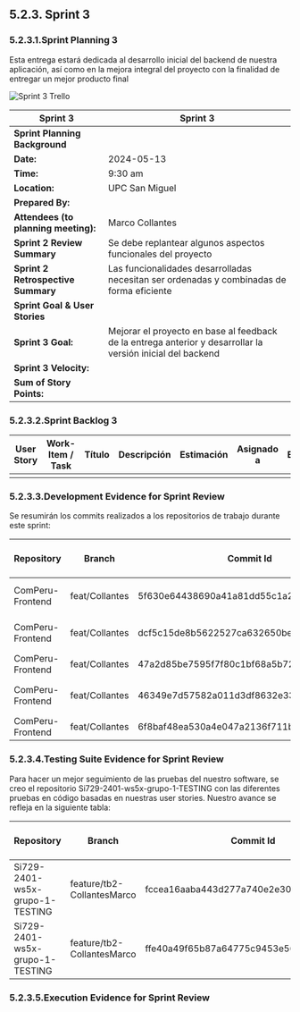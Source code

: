 ## 5.2.3. Sprint 3
### 5.2.3.1.Sprint Planning 3

Esta entrega estará dedicada al desarrollo inicial del backend de nuestra aplicación, así como en la mejora integral del proyecto con la finalidad de entregar un mejor producto final

![Sprint 3 Trello]()

| **Sprint 3**                | Sprint 3 |
|-----------------------------|----------|
| **Sprint Planning Background** |            |
| **Date:**                   | 2024-05-13 |
| **Time:**                   | 9:30 am |
| **Location:**               | UPC San Miguel |
| **Prepared By:**            |  |
| **Attendees (to planning meeting):** | Marco Collantes |
| **Sprint 2 Review Summary** | Se debe replantear algunos aspectos funcionales del proyecto | |
| **Sprint 2 Retrospective Summary** | Las funcionalidades desarrolladas necesitan ser ordenadas y combinadas de forma eficiente |
| **Sprint Goal & User Stories** | |
| **Sprint 3 Goal:**             | Mejorar el proyecto en base al feedback de la entrega anterior y desarrollar la versión inicial del backend |
| **Sprint 3 Velocity:**         |  |
| **Sum of Story Points:**       |  |

### 5.2.3.2.Sprint Backlog 3

|**User Story** | **Work-Item / Task** | **Título** | **Descripción** | **Estimación** | **Asignado a** | **Estado** |
|------------|------------------|--------|-------------|------------|------------|--------|
| | | | | | | |

### 5.2.3.3.Development Evidence for Sprint Review

Se resumirán los commits realizados a los repositorios de trabajo durante este sprint:

| **Repository** | **Branch** | **Commit Id** | **Commit Message** | **Commit Message Body** | **Commited on (Date)** |
|--|--|--|--|--|--|
|ComPeru-Frontend|feat/Collantes|5f630e64438690a41a81dd55c1a204426cc9175a|feat: json-server configuration||18/05/2024|
|ComPeru-Frontend|feat/Collantes|dcf5c15de8b5622527ca632650bea2357d6bec30|feat: header & footer for home page||18/05/2024|
|ComPeru-Frontend|feat/Collantes|47a2d85be7595f7f80c1bf68a5b72020682864f8|feat: home page v1||18/05/2024|
|ComPeru-Frontend|feat/Collantes|46349e7d57582a011d3df8632e33c480dc97c562|feat: services for home & data||18/05/2024|
|ComPeru-Frontend|feat/Collantes|6f8baf48ea530a4e047a2136f711b20f91763147|fix: routing for home||18/05/2024|

### 5.2.3.4.Testing Suite Evidence for Sprint Review

Para hacer un mejor seguimiento de las pruebas del nuestro software, se creo el repositorio Si729-2401-ws5x-grupo-1-TESTING con las diferentes pruebas en código basadas en nuestras user stories.
Nuestro avance se refleja en la siguiente tabla:

| **Repository** | **Branch** | **Commit Id** | **Commit Message** | **Commit Message Body** | **Commited on (Date)** |
|--|--|--|--|--|--|
|Si729-2401-ws5x-grupo-1-TESTING|feature/tb2-CollantesMarco|fccea16aaba443d277a740e2e30a66f6e3d1c12e|feat: Testing for assigned features| |19/05/2024|
|Si729-2401-ws5x-grupo-1-TESTING|feature/tb2-CollantesMarco|ffe40a49f65b87a64775c9453e56858eef8f16a7|fix: updated in "then"| |19/05/2024|

### 5.2.3.5.Execution Evidence for Sprint Review


